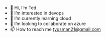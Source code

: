 - 👋 Hi, I’m Ted
- 👀 I’m interested in devops
- 🌱 I’m currently learning cloud
- 💞️ I’m looking to collaborate on azure
- 📫 How to reach me tyusman21@gmail.com

<!---
tyusman/tyusman is a ✨ special ✨ repository because its `README.md` (this file) appears on your GitHub profile.
You can click the Preview link to take a look at your changes.
--->
